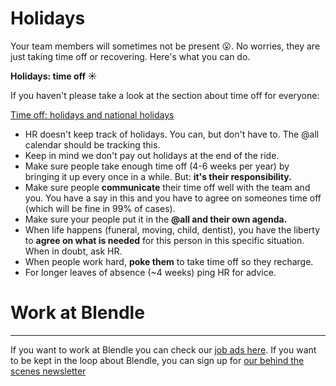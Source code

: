 # Holidays

Your team members will sometimes not be present 😮. No worries, they are just taking time off or recovering. Here's what you can do. 

**Holidays: time off ☀️**

If you haven't please take a look at the section about time off for everyone: 

[Time off: holidays and national holidays](Time%20off%20holidays%20and%20national%20holidays%2035b891c6aec54b0683aa64fc4bd8c78c.md)

- HR doesn't keep track of holidays. You can, but don't have to. The @all calendar should be tracking this.
- Keep in mind we don't pay out holidays at the end of the ride.
- Make sure people take enough time off (4-6 weeks per year) by bringing it up every once in a while. But: **it's their responsibility.**
- Make sure people **communicate** their time off well with the team and you. You have a say in this and you have to agree on someones time off (which will be fine in 99% of cases).
- Make sure your people put it in the **@all and their own agenda.**
- When life happens (funeral, moving, child, dentist), you have the liberty to **agree on what is needed** for this person in this specific situation. When in doubt, ask HR.
- When people work hard, **poke them** to take time off so they recharge.
- For longer leaves of absence (~4 weeks) ping HR for advice.

# Work at Blendle

---

If you want to work at Blendle you can check our [job ads here](https://blendle.homerun.co/). If you want to be kept in the loop about Blendle, you can sign up for [our behind the scenes newsletter](https://blendle.homerun.co/yes-keep-me-posted/tr/apply?token=8092d4128c306003d97dd3821bad06f2)